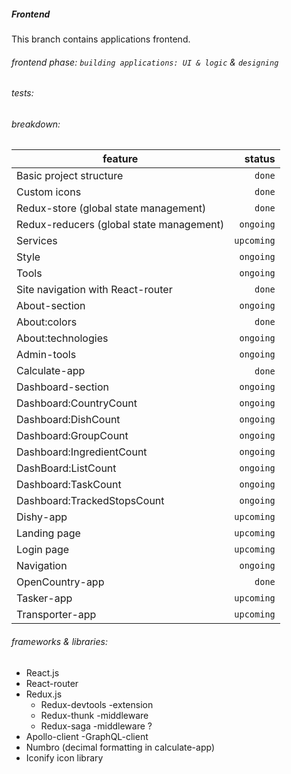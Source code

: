 ##### Frontend

This branch contains applications frontend.

###### frontend phase: `building applications: UI & logic` & `designing`

###### tests:

###### breakdown:

feature | status
------- | -----:
Basic project structure | `done`
Custom icons | `done`
Redux-store (global state management) | `done`
Redux-reducers (global state management) | `ongoing`
Services | `upcoming`
Style | `ongoing`
Tools | `ongoing`
Site navigation with React-router | `done`
About-section | `ongoing`
About:colors | `done`
About:technologies | `ongoing`
Admin-tools | `ongoing`
Calculate-app | `done`
Dashboard-section | `ongoing`
Dashboard:CountryCount | `ongoing`
Dashboard:DishCount | `ongoing`
Dashboard:GroupCount | `ongoing`
Dashboard:IngredientCount | `ongoing`
DashBoard:ListCount | `ongoing`
Dashboard:TaskCount | `ongoing`
Dashboard:TrackedStopsCount | `ongoing`
Dishy-app | `upcoming`
Landing page | `upcoming`
Login page | `upcoming`
Navigation | `ongoing`
OpenCountry-app | `done`
Tasker-app | `upcoming`
Transporter-app | `upcoming`

###### frameworks & libraries:

- React.js
- React-router
- Redux.js
    - Redux-devtools -extension
    - Redux-thunk -middleware
    - Redux-saga -middleware ?
- Apollo-client -GraphQL-client
- Numbro (decimal formatting in calculate-app)
- Iconify icon library